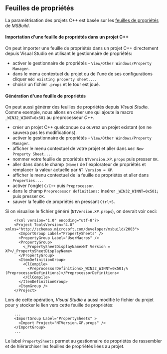## Feuilles de propriétés

La paramétrisation des projets C++ est basée sur les [feuilles de propriétés](https://msdn.microsoft.com/en-us/library/669zx6zc.aspx) de *MSBuild*.

 #### Importation d'une feuille de propriétés dans un projet C++
 
 On peut importer une feuille de propriétés dans un projet C++ directement depuis Visual Studio en utilisant le gestionnaire de propriétés:
  
 - activer le gestionnaire de propriétés - `View/Other Windows/Property Manager`.
 - dans le menu contextuel du projet ou de l'une de ses configurations cliquer `Add existing property sheet...`.
 - choisir un fichier `.props` et le tour est joué.

 #### Génération d'une feuille de propriétés
 On peut aussi générer des feuilles de propriétés depuis *Visual Studio*. Comme exemple, nous allons en créer une qui ajoute la macro `_WIN32_WINNT=0x501` au preprocesseur *C++*.
 
 - créer un projet C++ quelconque ou ouvrez un projet existant (on ne sauvera pas les modifications).
 - activer le gestionnaire de propriétés - `View/Other Windows/Property Manager`.
 - afficher le menu contextuel de votre projet et aller dans `Add New Property Sheet...`.
 - nommer votre feuille de propriétés `NTVersion.XP.props` puis presser `OK`.
 - aller dans dans le champ `(Name)` de l'explorateur de propriétés et remplacer la valeur actuelle par `NT Version = XP`.
 - afficher le menu contextuel de la feuille de propriétés et aller dans `Properties...`.
 - activer l'onglet `C/C++` puis `Preprocessor`.
 - dans le champ `Preprocessor definitions:` insérer `_WIN32_WINNT=0x501;` puis presser `OK`.
 - sauver la feuille de propriétés en pressant `Ctrl+S`.
 
 Si on visualise le fichier généré (`NTVersion.XP.props`), on devrait voir ceci:
 
		<?xml version="1.0" encoding="utf-8"?>
		<Project ToolsVersion="4.0" xmlns="http://schemas.microsoft.com/developer/msbuild/2003">
		  <ImportGroup Label="PropertySheets" />
		  <PropertyGroup Label="UserMacros" />
		  <PropertyGroup>
		    <_PropertySheetDisplayName>NT Version = XP</_PropertySheetDisplayName>
		  </PropertyGroup>
		  <ItemDefinitionGroup>
		    <ClCompile>
		      <PreprocessorDefinitions>_WIN32_WINNT=0x501;%(PreprocessorDefinitions)</PreprocessorDefinitions>
		    </ClCompile>
		  </ItemDefinitionGroup>
		  <ItemGroup />
		</Project>
 
 Lors de cette opération, *Visual Studio* a aussi modifié le fichier du projet pour y stocker le lien vers cette feuille de propriétés:
 
		...
		<ImportGroup Label="PropertySheets" >
		  <Import Project="NTVersion.XP.props" />
		</ImportGroup>
		...
 
 Le label `PropertySheets` permet au gestionnaire de propriétés de rassembler et de hiérarchiser les feuilles de propriétés liées au projet.